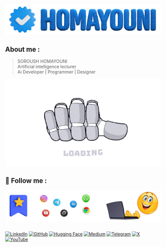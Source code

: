 ![Banner](https://raw.githubusercontent.com/Persianhoosh/i-.icons/main/homa.png)
## About me :

> SOROUSH HOMAYOUNI<br>
  Artificial intelligence lecturer<br>
  Ai Developer | Programmer | Designer<br>

<img src="https://raw.githubusercontent.com/Persianhoosh/i-.icons/main/loading.gif" width="500"/>


## 🔗 Follow me :
![Banner](https://raw.githubusercontent.com/Persianhoosh/i-.icons/main/banner.png)
## 
[![LinkedIn](https://img.shields.io/badge/LinkedIn-0A66C2?style=for-the-badge&logo=linkedin&logoColor=white)](https://www.linkedin.com/in/aihoma)
[![GitHub](https://img.shields.io/badge/GitHub-181717?style=for-the-badge&logo=github&logoColor=white)](https://github.com/persianhoosh)
[![Hugging Face](https://img.shields.io/badge/HuggingFace-FFD21F?style=for-the-badge&logo=huggingface&logoColor=black)](https://huggingface.co/AiHoma)
[![Medium](https://img.shields.io/badge/Medium-000000?style=for-the-badge&logo=medium&logoColor=white)](https://medium.com/@AiHoma)
[![Telegram](https://img.shields.io/badge/Telegram-26A5E4?style=for-the-badge&logo=telegram&logoColor=white)](https://t.me/Aihoma)
[![X](https://img.shields.io/badge/X.com-000000?style=for-the-badge&logo=x&logoColor=white)](https://x.com/Ai_Homa)
[![YouTube](https://img.shields.io/badge/YouTube-FF0000?style=for-the-badge&logo=youtube&logoColor=white)](https://www.youtube.com/@persianhoosh)

